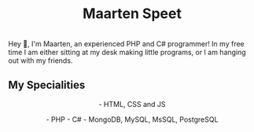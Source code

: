 <h1 align="center">Maarten Speet</h1>

<br>
Hey 👋, I'm Maarten, an experienced PHP and C# programmer!
In my free time I am either sitting at my desk making little programs, or I am hanging out with my friends.
<br>

<h2>My Specialities</h2>
<div align="center">
  <p>- HTML, CSS and JS</p>
  - PHP
  - C#
  - MongoDB, MySQL, MsSQL, PostgreSQL
</div>
